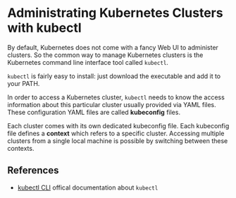# Administrating Kubernetes Clusters with kubectl

By default, Kubernetes does not come with a fancy Web UI to administer clusters.
So the common way to manage Kubernetes clusters is the Kubernetes command line interface tool called `kubectl`.

`kubectl` is fairly easy to install: just download the executable and add it to your PATH.

In order to access a Kubernetes cluster, `kubectl` needs to know the access information about this particular cluster usually provided via YAML files. These configuration YAML files are called __kubeconfig__ files.

Each cluster comes with its own dedicated kubeconfig file. 
Each kubeconfig file defines a __context__ which refers to a specific cluster. 
Accessing multiple clusters from a single local machine is possible by switching between these contexts.

## References

* [kubectl CLI](https://kubernetes.io/docs/reference/kubectl/overview/) offical documentation about `kubectl`  